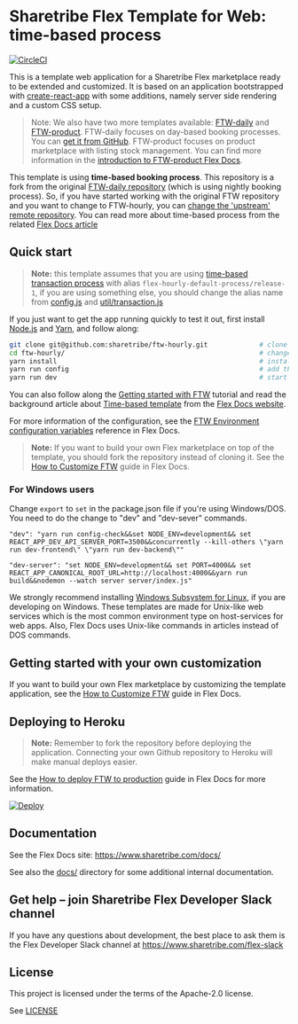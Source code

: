 # Sharetribe Flex Template for Web: time-based process

[![CircleCI](https://circleci.com/gh/sharetribe/ftw-hourly.svg?style=svg)](https://circleci.com/gh/sharetribe/ftw-hourly)

This is a template web application for a Sharetribe Flex marketplace ready to be extended and
customized. It is based on an application bootstrapped with
[create-react-app](https://github.com/facebookincubator/create-react-app) with some additions,
namely server side rendering and a custom CSS setup.

> Note: We also have two more templates available:
> [FTW-daily](https://github.com/sharetribe/ftw-daily) and
> [FTW-product](https://github.com/sharetribe/ftw-product). FTW-daily focuses on day-based booking
> processes. You can [get it from GitHub](https://github.com/sharetribe/ftw-daily). FTW-product
> focuses on product marketplace with listing stock management. You can find more information in the
> [introduction to FTW-product Flex Docs](https://www.sharetribe.com/docs/ftw-introduction/ftw-product/).

This template is using **time-based booking process**. This repository is a fork from the original
[FTW-daily repository](https://github.com/sharetribe/ftw-daily) (which is using nightly booking
process). So, if you have started working with the original FTW repository and you want to change to
FTW-hourly, you can
[change the 'upstream' remote repository](https://help.github.com/en/github/collaborating-with-issues-and-pull-requests/configuring-a-remote-for-a-fork).
You can read more about time-based process from the related
[Flex Docs article](https://www.sharetribe.com/docs/background/time-based-template)

## Quick start

> **Note:** this template assumes that you are using
> [time-based transaction process](https://www.sharetribe.com/docs/guides/how-to-take-time-based-bookings-into-use/)
> with alias `flex-hourly-default-process/release-1`, if you are using something else, you should
> change the alias name from
> [config.js](https://github.com/sharetribe/ftw-hourly/blob/master/src/config.js#L35) and
> [util/transaction.js](https://github.com/sharetribe/ftw-hourly/blob/master/src/util/transaction.js#L111)

If you just want to get the app running quickly to test it out, first install
[Node.js](https://nodejs.org/) and [Yarn](https://yarnpkg.com/), and follow along:

```sh
git clone git@github.com:sharetribe/ftw-hourly.git             # clone this repository
cd ftw-hourly/                                                 # change to the cloned directory
yarn install                                                   # install dependencies
yarn run config                                                # add the mandatory env vars to your local config
yarn run dev                                                   # start the dev server, this will open a browser in localhost:3000
```

You can also follow along the
[Getting started with FTW](https://www.sharetribe.com/docs/tutorials/getting-started-with-ftw/)
tutorial and read the background article about
[Time-based template](https://www.sharetribe.com/docs/background/time-based-template/) from the
[Flex Docs website](https://www.sharetribe.com/docs/).

For more information of the configuration, see the
[FTW Environment configuration variables](https://www.sharetribe.com/docs/references/ftw-env/)
reference in Flex Docs.

> **Note:** If you want to build your own Flex marketplace on top of the template, you should fork
> the repository instead of cloning it. See the
> [How to Customize FTW](https://www.sharetribe.com/docs/guides/how-to-customize-ftw/) guide in Flex
> Docs.

### For Windows users

Change `export` to `set` in the package.json file if you're using Windows/DOS. You need to do the
change to "dev" and "dev-sever" commands.

```
"dev": "yarn run config-check&&set NODE_ENV=development&& set REACT_APP_DEV_API_SERVER_PORT=3500&&concurrently --kill-others \"yarn run dev-frontend\" \"yarn run dev-backend\""
```

```
"dev-server": "set NODE_ENV=development&& set PORT=4000&& set REACT_APP_CANONICAL_ROOT_URL=http://localhost:4000&&yarn run build&&nodemon --watch server server/index.js"
```

We strongly recommend installing
[Windows Subsystem for Linux](https://docs.microsoft.com/en-us/windows/wsl/about), if you are
developing on Windows. These templates are made for Unix-like web services which is the most common
environment type on host-services for web apps. Also, Flex Docs uses Unix-like commands in articles
instead of DOS commands.

## Getting started with your own customization

If you want to build your own Flex marketplace by customizing the template application, see the
[How to Customize FTW](https://www.sharetribe.com/docs/guides/how-to-customize-ftw/) guide in Flex
Docs.

## Deploying to Heroku

> **Note:** Remember to fork the repository before deploying the application. Connecting your own
> Github repository to Heroku will make manual deploys easier.

See the
[How to deploy FTW to production](https://www.sharetribe.com/docs/guides/how-to-deploy-ftw-to-production/)
guide in Flex Docs for more information.

[![Deploy](https://www.herokucdn.com/deploy/button.svg)](https://heroku.com/deploy)

## Documentation

See the Flex Docs site: https://www.sharetribe.com/docs/

See also the [docs/](docs/) directory for some additional internal documentation.

## Get help – join Sharetribe Flex Developer Slack channel

If you have any questions about development, the best place to ask them is the Flex Developer Slack
channel at https://www.sharetribe.com/flex-slack

## License

This project is licensed under the terms of the Apache-2.0 license.

See [LICENSE](LICENSE)
